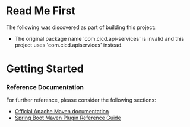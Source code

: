 # Read Me First
The following was discovered as part of building this project:

* The original package name 'com.cicd.api-services' is invalid and this project uses 'com.cicd.apiservices' instead.

# Getting Started

### Reference Documentation
For further reference, please consider the following sections:

* [Official Apache Maven documentation](https://maven.apache.org/guides/index.html)
* [Spring Boot Maven Plugin Reference Guide](https://docs.spring.io/spring-boot/docs/2.2.5.RELEASE/maven-plugin/)

